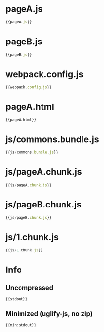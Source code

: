# pageA.js

``` javascript
{{pageA.js}}
```

# pageB.js

``` javascript
{{pageB.js}}
```

# webpack.config.js

``` javascript
{{webpack.config.js}}
```

# pageA.html

``` html
{{pageA.html}}
```

# js/commons.bundle.js

``` javascript
{{js/commons.bundle.js}}
```

# js/pageA.chunk.js

``` javascript
{{js/pageA.chunk.js}}
```

# js/pageB.chunk.js

``` javascript
{{js/pageB.chunk.js}}
```

# js/1.chunk.js

``` javascript
{{js/1.chunk.js}}
```

# Info

## Uncompressed

```
{{stdout}}
```

## Minimized (uglify-js, no zip)

```
{{min:stdout}}
```
